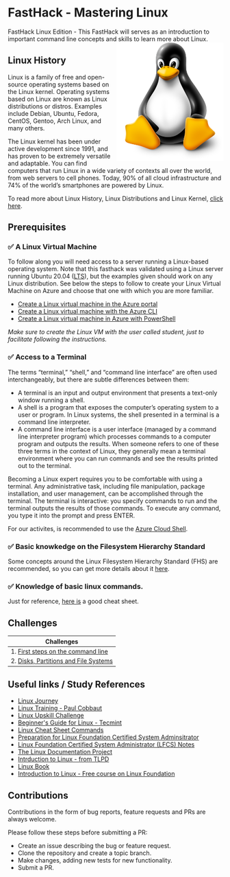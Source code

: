 # FastHack - Mastering Linux 
FastHack Linux Edition - This FastHack will serves as an introduction to important command line concepts and skills to learn more about Linux.
<img align="right" src="images/linuxpenguin.png" width="250"/>

## Linux History 

Linux is a family of free and open-source operating systems based on the Linux kernel. Operating systems based on Linux are known as Linux distributions or distros. Examples include Debian, Ubuntu, Fedora, CentOS, Gentoo, Arch Linux, and many others.

The Linux kernel has been under active development since 1991, and has proven to be extremely versatile and adaptable. You can find computers that run Linux in a wide variety of contexts all over the world, from web servers to cell phones. Today, 90% of all cloud infrastructure and 74% of the world’s smartphones are powered by Linux.

To read more about Linux History, Linux Distributions and Linux Kernel, [click here](linux-history.md).


## Prerequisites

### :white_check_mark: A Linux Virtual Machine

To follow along you will need access to a server running a Linux-based operating system. Note that this fasthack was validated using a Linux server running Ubuntu 20.04 ([LTS](https://ubuntu.com/about/release-cycle)), but the examples given should work on any Linux distribution. See below the steps to follow to create your Linux Virtual Machine on Azure and choose that one with which you are more familiar.
* [Create a Linux virtual machine in the Azure portal](https://docs.microsoft.com/en-us/azure/virtual-machines/linux/quick-create-portal)
* [Create a Linux virtual machine with the Azure CLI](https://docs.microsoft.com/en-us/azure/virtual-machines/linux/quick-create-cli)
* [Create a Linux virtual machine in Azure with PowerShell](https://docs.microsoft.com/en-us/azure/virtual-machines/linux/quick-create-powershell)

_Make sure to create the Linux VM with the user called student, just to facilitate following the instructions._

### :white_check_mark: Access to a Terminal

The terms “terminal,” “shell,” and “command line interface” are often used interchangeably, but there are subtle differences between them:

* A terminal is an input and output environment that presents a text-only window running a shell.
* A shell is a program that exposes the computer’s operating system to a user or program. In Linux systems, the shell presented in a terminal is a command line interpreter.
* A command line interface is a user interface (managed by a command line interpreter program) which processes commands to a computer program and outputs the results.
When someone refers to one of these three terms in the context of Linux, they generally mean a terminal environment where you can run commands and see the results printed out to the terminal. 

Becoming a Linux expert requires you to be comfortable with using a terminal. Any administrative task, including file manipulation, package installation, and user management, can be accomplished through the terminal. The terminal is interactive: you specify commands to run and the terminal outputs the results of those commands. To execute any command, you type it into the prompt and press ENTER.

For our activites, is recommended to use the [Azure Cloud Shell](http://shell.azure.com/).

### :white_check_mark: Basic knowkedge on the Filesystem Hierarchy Standard

Some concepts around the Linux Filesystem Hierarchy Standard (FHS) are recommended, so you can get more details about it [here](fhs.md).

### :white_check_mark: Knowledge of basic linux commands. 

Just for reference, [here is](commands.md) a good cheat sheet.

## Challenges

| Challenges |
|--------------|
| 1. [First steps on the command line](challenges/lab-firststeps.md) |
| 2. [Disks, Partitions and File Systems](challenges/lab-disks.md) |



## Useful links / Study References

* [Linux Journey](https://linuxjourney.com/)
* [Linux Training - Paul Cobbaut](https://linux-training.be/)
* [Linux Upskill Challenge](https://linuxupskillchallenge.org/)
* [Beginner's Guide for Linux - Tecmint](https://www.tecmint.com/free-online-linux-learning-guide-for-beginners/)
* [Linux Cheat Sheet Commands](https://ipcisco.com/linux-cheat-sheet/)
* [Preparation for Linux Foundation Certified System Adminsitrator](https://github.com/Bes0n/LFCS)
* [Linux Foundation Certified System Administrator (LFCS) Notes](https://github.com/simonesavi/lfcs)
* [The Linux Documentation Project](https://tldp.org/)
* [Intrduction to Linux - from TLPD](https://tldp.org/LDP/intro-linux/intro-linux.pdf)
* [Linux Book](https://goalkicker.com/LinuxBook/)
* [Introduction to Linux - Free course on Linux Foundation](https://training.linuxfoundation.org/training/introduction-to-linux/)

## Contributions
Contributions in the form of bug reports, feature requests and PRs are always welcome.

Please follow these steps before submitting a PR:

* Create an issue describing the bug or feature request.
* Clone the repository and create a topic branch.
* Make changes, adding new tests for new functionality.
* Submit a PR.

